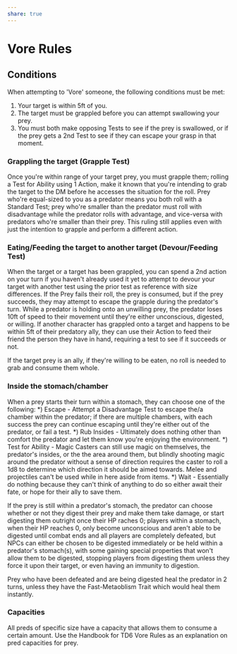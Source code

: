 ```yaml
---
share: true
---
```

# Vore Rules

## Conditions
When attempting to 'Vore' someone, the following conditions must be met:
1) Your target is within 5ft of you.
2) The target must be grappled before you can attempt swallowing your prey.
3) You must both make opposing Tests to see if the prey is swallowed, or if the prey gets a 2nd Test to see if they can escape your grasp in that moment.

### Grappling the target (Grapple Test)

Once you're within range of your target prey, you must grapple them; rolling a Test for Ability using 1 Action, make it known that you're intending to grab the target to the DM before he accesses the situation for the roll. Prey who're equal-sized to you as a predator means you both roll with a Standard Test; prey who're smaller than the predator must roll with disadvantage while the predator rolls with advantage, and vice-versa with predators who're smaller than their prey. This ruling still applies even with just the intention to grapple and perform a different action.

### Eating/Feeding the target to another target (Devour/Feeding Test)

When the target or a target has been grappled, you can spend a 2nd action on your turn if you haven't already used it yet to attempt to devour your target with another test using the prior test as reference with size differences. If the Prey fails their roll, the prey is consumed, but if the prey succeeds, they may attempt to escape the grapple during the predator's turn. While a predator is holding onto an unwilling prey, the predator loses 10ft of speed to their movement until they're either unconscious, digested, or willing. If another character has grappled onto a target and happens to be within 5ft of their predatory ally, they can use their Action to feed their friend the person they have in hand, requiring a test to see if it succeeds or not.

If the target prey is an ally, if they're willing to be eaten, no roll is needed to grab and consume them whole.

### Inside the stomach/chamber

When a prey starts their turn within a stomach, they can choose one of the following:
*) Escape - Attempt a Disadvantage Test to escape the/a chamber within the predator; if there are multiple chambers, with each success the prey can continue escaping until they're either out of the predator, or fail a test.
*) Rub Insides - Ultimately does nothing other than comfort the predator and let them know you're enjoying the environment.
*) Test for Ability - Magic Casters can still use magic on themselves, the predator's insides, or the the area around them, but blindly shooting magic around the predator without a sense of direction requires the caster to roll a 1d8 to determine which direction it should be aimed towards. Melee and projectiles can't be used while in here aside from items.
*) Wait - Essentially do nothing because they can't think of anything to do so either await their fate, or hope for their ally to save them.

If the prey is still within a predator's stomach, the predator can choose whether or not they digest their prey and make them take damage, or start digesting them outright once their HP raches 0; players within a stomach, when their HP reaches 0, only become unconscious and aren't able to be digested until combat ends and all players are completely defeated, but NPCs can either be chosen to be digested immediately or be held within a predator's stomach(s), with some gaining special properties that won't allow them to be digested, stopping players from digesting them unless they force it upon their target, or even having an immunity to digestion.

Prey who have been defeated and are being digested heal the predator in 2 turns, unless they have the Fast-Metaoblism Trait which would heal them instantly.

### Capacities

All preds of specific size have a capacity that allows them to consume a certain amount. Use the Handbook for TD6 Vore Rules as an explanation on pred capacities for prey.